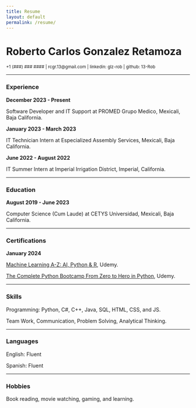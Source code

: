 ```yaml
---
title: Resume
layout: default
permalink: /resume/
---
```


<div class="wrapper align-center">
    <h1>Roberto Carlos Gonzalez Retamoza</h1>
    <small> +1 (###) ### #### | rcgr.13@gmail.com | linkedin: glz-rob | github: 13-Rob </small>
</div>

---

### Experience

**December 2023 - Present**

Software Developer and IT Support at PROMED Grupo Medico, Mexicali, Baja California.

**January 2023 - March 2023**

IT Technician Intern at Especialized Assembly Services, Mexicali, Baja California.

**June 2022 - August 2022**

IT Summer Intern at Imperial Irrigation District, Imperial, California.

---

### Education

**August 2019 - June 2023**

Computer Science (Cum Laude) at CETYS Universidad, Mexicali, Baja California.

---

### Certifications

**January 2024**

[Machine Learning A-Z: AI, Python & R](https://ude.my/UC-f7e41619-8333-4e27-bb3c-81275c7eb839), Udemy.

[The Complete Python Bootcamp From Zero to Hero in Python](https://ude.my/UC-0fde1c0f-95cb-488e-819e-e717700a1e90), Udemy.

---

### Skills

Programming: Python, C#, C++, Java, SQL, HTML, CSS, and JS.

Team Work, Communication, Problem Solving, Analytical Thinking.

---

### Languages

English: Fluent

Spanish: Fluent

---

### Hobbies

Book reading, movie watching, gaming, and learning.